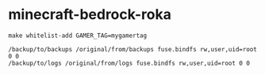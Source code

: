 # minecraft-bedrock-roka

```shell
make whitelist-add GAMER_TAG=mygamertag
```

```fstab
/backup/to/backups /original/from/backups fuse.bindfs rw,user,uid=root 0 0
/backup/to/logs /original/from/logs fuse.bindfs rw,user,uid=root 0 0
```

